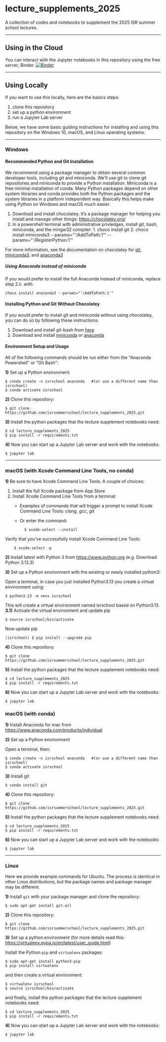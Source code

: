 # lecture_supplements_2025
A collection of codes and notebooks to supplement the 2025 ISR summer school lectures.

___

## Using in the Cloud
You can interact with the Jupyter notebooks in this repository using the free server, Binder. [![Binder](https://mybinder.org/badge_logo.svg)](https://mybinder.org/v2/gh/isrsummerschool/lecture_supplements_2025/main)
___

## Using Locally

If you want to use this locally, here are the basics steps:
1. clone this repository
2. set up a python environment
3. run a Jupyter Lab server

Below, we have some basic guiding instructions for installing and using this repository on the Windows 10, macOS, and Linux operating systems.

___

### Windows
#### Recommended Python and Git Installation
We recommend using a package manager to obtain several common developer tools, including git and miniconda. We'll use git to clone git repositories and miniconda to provide a Python installation. Miniconda is a free minimal installation of conda. Many Python packages depend on other system libraries and conda provides both the Python packages and the system libraries in a platform independent way. Basically this helps make using Python on Windows and macOS much easier.
1.    Download and install chocolatey. It’s a package manager for helping you install and manage other things: https://chocolatey.org/
2.    In a powershell terminal with administrative privledges, install git, bash, miniconda, and the mingw32 compiler:
    1. choco install git
    2. choco install miniconda3 --params="'/AddToPath:1'" --params="'/RegisterPython:1'"

For more information, see the documentation on chocolatey for [git](https://community.chocolatey.org/packages/git), [miniconda3](https://community.chocolatey.org/packages/miniconda3), and [anaconda3](https://community.chocolatey.org/packages/anaconda3)

##### Using Anaconda instead of miniconda
If you would prefer to install the full Anaconda instead of miniconda, replace step 2.ii. with:
```
choco install anaconda3 --params="'/AddToPath:1'"
```
#### Installing Python and Git Without Chocolatey
If you would prefer to install git and miniconda without using chocolatey, you can do so by following these instructions:
1. Download and install git-bash from [here](https://gitforwindows.org/)
2. Download and install [miniconda](https://docs.conda.io/en/latest/miniconda.html) or [anaconda](https://www.anaconda.com/products/individual-b)

#### Environment Setup and Usage
All of the following commands should be run either from the "Anaconda Powershell" or "Git Bash":

**1)** Set up a Python environment:

    $ conda create -n isrschool anaconda   #(or use a different name than isrschool)
    $ conda activate isrschool

**2)** Clone this repository:

    $ git clone https://github.com/isrsummerschool/lecture_supplements_2025.git

**3)** Install the python packages that the lecture supplement notebooks need:

    $ cd lecture_supplements_2025
    $ pip install -r requirements.txt

**4)** Now you can start up a Jupyter Lab server and work with the notebooks:

    $ jupyter lab

___

### macOS (with Xcode Command Line Tools, no conda)

**1)** Be sure to have Xcode Command Line Tools. A couple of choices:
1. Install the full Xcode package from App Store
2. Install Xcode Command Line Tools from a terminal:
    - Examples of commands that will trigger a prompt to install Xcode Command Line Tools: *clang*, *gcc*, *git*
    - Or enter the command:

            $ xcode-select --install

Verify that you've successfully install Xcode Command Line Tools:

        $ xcode-select -p

**2)** Install latest with Python 3 from https://www.python.org  (e.g. Download Python 3.13.3)

**3)** Set up a Python environment with the existing or newly installed python3:

Open a terminal, in case you just installed Python3.13 you create a virtual environment using:

    $ python3.13 -m venv isrschool

This will create a virtual environment named isrschool based on Python3.13.
**3.1)** Activate the virtual environment and update pip

    $ source isrschool/bin/activate
Now update pip

    (isrschool) $ pip install --upgrade pip
    
**4)** Clone this repository:

    $ git clone https://github.com/isrsummerschool/lecture_supplements_2025.git
    
**5)** Install the python packages that the lecture supplement notebooks need:

    $ cd lecture_supplements_2025
    $ pip install -r requirements.txt

**6)** Now you can start up a Jupyter Lab server and work with the notebooks:

    $ jupyter lab


### macOS (with conda)

**1)** Install Anaconda for mac from https://www.anaconda.com/products/individual

**2)** Set up a Python environment

Open a terminal, then:

    $ conda create -n isrschool anaconda   #(or use a different name than isrschool)
    $ conda activate isrschool
    
**3)** Install git

    $ conda install git 
    
**4)** Clone this repository:

    $ git clone https://github.com/isrsummerschool/lecture_supplements_2025.git
    
**5)** Install the python packages that the lecture supplement notebooks need:

    $ cd lecture_supplements_2025
    $ pip install -r requirements.txt


**6)** Now you can start up a Jupyter Lab server and work with the notebooks:

    $ jupyter lab

___

### Linux

Here we provide example commands for Ubuntu. The process is identical in other Linux distributions, but the package names and package manager may be different.

**1)** Install ``git`` with your package manager and clone the repository:

    $ sudo apt-get install git-all

**2)** Clone this repository:

    $ git clone https://github.com/isrsummerschool/lecture_supplements_2025.git
    
**3)** Set up a python environment (for more details read this: https://virtualenv.pypa.io/en/latest/user_guide.html)

Install the Python ``pip`` and ``virtualenv`` packages:

    $ sudo apt-get install python3-pip
    $ pip install virtualenv
    
and then create a virtual environment:

    $ virtualenv isrschool
    $ source isrschool/bin/activate
    
and finally, install the python packages that the lecture supplement notebooks need:

    $ cd lecture_supplements_2025
    $ pip install -r requirements.txt

**4)** Now you can start up a Jupyter Lab server and work with the notebooks:

    $ jupyter lab
